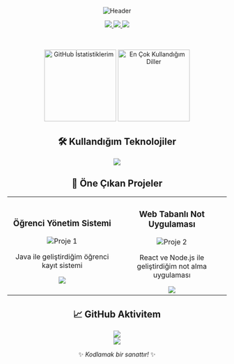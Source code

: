 <!-- Mavi-Pembe Neon Temalı GitHub Profili -->
<div align="center">
  
  ![Header](https://capsule-render.vercel.app/api?type=waving&color=gradient&customColorList=12,0:ee82ee,1:7b68ee&height=200&section=header&text=Atlas%20Üniversitesi&fontSize=40&fontColor=ffffff&animation=fadeIn&desc=PC%20Programcılığı%20Öğrencisi&descAlignY=70)
  
  <!-- Sosyal Medya Bağlantıları -->
  <a href="https://www.linkedin.com/in/">
    <img src="https://img.shields.io/badge/LinkedIn-0077B5?style=for-the-badge&logo=linkedin&logoColor=white" />
  </a>
  <a href="mailto:email@example.com">
    <img src="https://img.shields.io/badge/Gmail-D14836?style=for-the-badge&logo=gmail&logoColor=white" />
  </a>
  <a href="https://twitter.com/">
    <img src="https://img.shields.io/badge/Twitter-1DA1F2?style=for-the-badge&logo=twitter&logoColor=white" />
  </a>
  
  <!-- İstatistikler -->
  <br><br>
  <img src="https://github-readme-stats.vercel.app/api?username=kullaniciadiniz&show_icons=true&theme=radical&bg_color=00000000&hide_border=true&text_color=7b68ee&icon_color=ee82ee&title_color=7b68ee" alt="GitHub İstatistiklerim" height="165"/>
  <img src="https://github-readme-stats.vercel.app/api/top-langs/?username=kullaniciadiniz&layout=compact&theme=radical&bg_color=00000000&hide_border=true&text_color=7b68ee&title_color=7b68ee" alt="En Çok Kullandığım Diller" height="165"/>
  
  <!-- Teknoloji Stack'i -->
  ## 🛠️ Kullandığım Teknolojiler
  <img src="https://skillicons.dev/icons?i=python,java,cpp,cs,html,css,js,react,nodejs,mysql,git,github,vscode&perline=7" />
  
  <!-- Projeler -->
  ## 🌟 Öne Çıkan Projeler
  <table>
    <tr>
      <td width="50%">
        <h3 align="center">Öğrenci Yönetim Sistemi</h3>
        <div align="center">
          <img src="https://via.placeholder.com/400x200/7b68ee/ffffff?text=Öğrenci+Yönetim+Sistemi" alt="Proje 1"/>
          <br>
          <p>Java ile geliştirdiğim öğrenci kayıt sistemi</p>
          <a href="https://github.com/kullaniciadiniz/ogrenci-yonetim-sistemi">
            <img src="https://img.shields.io/badge/🔗-GitHub-7b68ee?style=for-the-badge" />
          </a>
        </div>
      </td>
      <td width="50%">
        <h3 align="center">Web Tabanlı Not Uygulaması</h3>
        <div align="center">
          <img src="https://via.placeholder.com/400x200/ee82ee/ffffff?text=Web+Not+Uygulaması" alt="Proje 2"/>
          <br>
          <p>React ve Node.js ile geliştirdiğim not alma uygulaması</p>
          <a href="https://github.com/kullaniciadiniz/web-not-uygulamasi">
            <img src="https://img.shields.io/badge/🔗-GitHub-ee82ee?style=for-the-badge" />
          </a>
        </div>
      </td>
    </tr>
  </table>
  
  <!-- GitHub Aktivite Grafiği -->
  ## 📈 GitHub Aktivitem
  <img src="https://github-readme-activity-graph.vercel.app/graph?username=kullaniciadiniz&theme=react-dark&bg_color=00000000&hide_border=true&area=true&point=ee82ee&color=7b68ee" />
  
  <!-- Bitiş -->
  <br>
  <img src="https://visitcount.itsvg.in/api?id=kullaniciadiniz&label=Ziyaretçi&color=7b68ee&icon=5&pretty=true" />
  <p>✨ <em>Kodlamak bir sanattır!</em> ✨</p>
</div>
